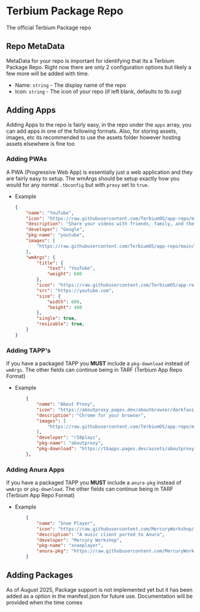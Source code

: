# Terbium Package Repo

The official Terbium Package repo

## Repo MetaData

MetaData for your repo is important for identifying that its a Terbium Package Repo. Right now there are only 2 configuration options but likely a few more will be added with time. 

- Name: `string` - The display name of the repo
- Icon: `string` - The icon of your repo (if left blank, defaults to tb.svg)

## Adding Apps

Adding Apps to the repo is fairly easy, in the repo under the `apps` array, you can add apps in one of the following formats. Also, for storing assets, images, etc its recommended to use the assets folder however hosting assets elsewhere is fine too

### Adding PWAs

A PWA (Progressive Web App) is essentially just a web application and they are fairly easy to setup. The wmArgs should be setup exactly how you would for any normal `.tbconfig` but with `proxy` set to `true`.

- Example
    ```json
    {
        "name": "YouTube",
        "icon": "https://raw.githubusercontent.com/TerbiumOS/app-repo/main/assets/com.tb.youtube/icon.png",
        "description": "Share your videos with friends, family, and the world.",
        "developer": "Google",
        "pkg-name": "youtube",
        "images": [
            "https://raw.githubusercontent.com/TerbiumOS/app-repo/main/assets/com.tb.youtube/images/1.png"
        ],
        "wmArgs": {
            "title": {
                "text": "YouTube",
                "weight": 600
            },
            "icon": "https://raw.githubusercontent.com/TerbiumOS/app-repo/main/assets/com.tb.youtube/icon.png",
            "src": "https://youtube.com",
            "size": {
                "width": 600,
                "height": 400
            },
            "single": true,
            "resizable": true,
        }
    }
    ```

### Adding TAPP's

If you have a packaged TAPP you **MUST** include a `pkg-download` instead of `wmArgs`. The other fields can continue being in TARF (Terbium App Repo Format)

- Example
    ```json
        {
            "name": "About Proxy",
            "icon": "https://aboutproxy.pages.dev/aboutbrowser/darkfavi.png",
            "description": "Chrome for your browser",
            "images": [
                "https://raw.githubusercontent.com/TerbiumOS/app-repo/main/assets/com.tb.youtube/images/1.png"
            ],
            "developer": "r58playz",
            "pkg-name": "aboutproxy",
            "pkg-download": "https://tbapps.pages.dev/assets/aboutproxy.TAPP.zip"
        },
    ```

### Adding Anura Apps

If you have a packaged TAPP you **MUST** include a `anura-pkg` instead of `wmArgs` or `pkg-download`. The other fields can continue being in TARF (Terbium App Repo Format)


- Example
    ```json
        {
            "name": "Snae Player",
            "icon": "https://raw.githubusercontent.com/MercuryWorkshop/anura-repo/master/apps/anura.music/icon.png",
            "description": "A music client ported to Anura",
            "developer": "Mercury Workshop",
            "pkg-name": "snaeplayer",
            "anura-pkg": "https://raw.githubusercontent.com/MercuryWorkshop/anura-repo/master/apps/anura.music/app.zip"
        }
    ```

## Adding Packages

As of August 2025, Package support is not implemented yet but it has been added as a option in the manifest.json for future use. Documentation will be provided when the time comes
